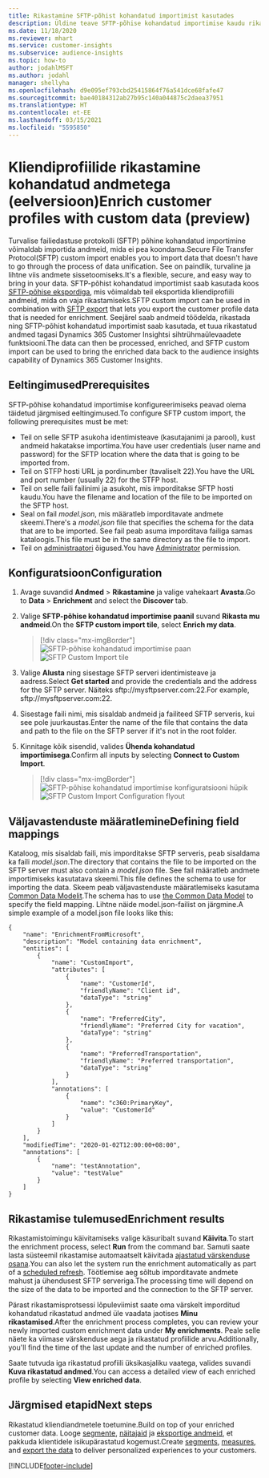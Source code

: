```yaml
---
title: Rikastamine SFTP-põhist kohandatud importimist kasutades
description: Üldine teave SFTP-põhise kohandatud importimise kaudu rikastamise kohta.
ms.date: 11/18/2020
ms.reviewer: mhart
ms.service: customer-insights
ms.subservice: audience-insights
ms.topic: how-to
author: jodahlMSFT
ms.author: jodahl
manager: shellyha
ms.openlocfilehash: d9e095ef793cbd25415864f76a541dce68fafe47
ms.sourcegitcommit: bae40184312ab27b95c140a044875c2daea37951
ms.translationtype: HT
ms.contentlocale: et-EE
ms.lasthandoff: 03/15/2021
ms.locfileid: "5595850"
---
```

# <a name="enrich-customer-profiles-with-custom-data-preview"></a><span data-ttu-id="3b724-103">Kliendiprofiilide rikastamine kohandatud andmetega (eelversioon)</span><span class="sxs-lookup"><span data-stu-id="3b724-103">Enrich customer profiles with custom data (preview)</span></span>

<span data-ttu-id="3b724-104">Turvalise failiedastuse protokolli (SFTP) põhine kohandatud importimine võimaldab importida andmeid, mida ei pea koondama.</span><span class="sxs-lookup"><span data-stu-id="3b724-104">Secure File Transfer Protocol(SFTP) custom import enables you to import data that doesn't have to go through the process of data unification.</span></span> <span data-ttu-id="3b724-105">See on paindlik, turvaline ja lihtne viis andmete sissetoomiseks.</span><span class="sxs-lookup"><span data-stu-id="3b724-105">It's a flexible, secure, and easy way to bring in your data.</span></span> <span data-ttu-id="3b724-106">SFTP-põhist kohandatud importimist saab kasutada koos [SFTP-põhise ekspordiga](export-sftp.md), mis võimaldab teil eksportida kliendiprofiili andmeid, mida on vaja rikastamiseks.</span><span class="sxs-lookup"><span data-stu-id="3b724-106">SFTP custom import can be used in combination with [SFTP export](export-sftp.md) that lets you export the customer profile data that is needed for enrichment.</span></span> <span data-ttu-id="3b724-107">Seejärel saab andmeid töödelda, rikastada ning SFTP-põhist kohandatud importimist saab kasutada, et tuua rikastatud andmed tagasi Dynamics 365 Customer Insightsi sihtrühmaülevaadete funktsiooni.</span><span class="sxs-lookup"><span data-stu-id="3b724-107">The data can then be processed, enriched, and SFTP custom import can be used to bring the enriched data back to the audience insights capability of Dynamics 365 Customer Insights.</span></span>

## <a name="prerequisites"></a><span data-ttu-id="3b724-108">Eeltingimused</span><span class="sxs-lookup"><span data-stu-id="3b724-108">Prerequisites</span></span>

<span data-ttu-id="3b724-109">SFTP-põhise kohandatud importimise konfigureerimiseks peavad olema täidetud järgmised eeltingimused.</span><span class="sxs-lookup"><span data-stu-id="3b724-109">To configure SFTP custom import, the following prerequisites must be met:</span></span>

- <span data-ttu-id="3b724-110">Teil on selle SFTP asukoha identimisteave (kasutajanimi ja parool), kust andmeid hakatakse importima.</span><span class="sxs-lookup"><span data-stu-id="3b724-110">You have user credentials (user name and password) for the SFTP location where the data that is going to be imported from.</span></span>
- <span data-ttu-id="3b724-111">Teil on STFP hosti URL ja pordinumber (tavaliselt 22).</span><span class="sxs-lookup"><span data-stu-id="3b724-111">You have the URL and port number (usually 22) for the STFP host.</span></span>
- <span data-ttu-id="3b724-112">Teil on selle faili failinimi ja asukoht, mis imporditakse SFTP hosti kaudu.</span><span class="sxs-lookup"><span data-stu-id="3b724-112">You have the filename and location of the file to be imported on the SFTP host.</span></span>
- <span data-ttu-id="3b724-113">Seal on fail *model.json*, mis määratleb imporditavate andmete skeemi.</span><span class="sxs-lookup"><span data-stu-id="3b724-113">There's a *model.json* file that specifies the schema for the data that are to be imported.</span></span> <span data-ttu-id="3b724-114">See fail peab asuma imporditava failiga samas kataloogis.</span><span class="sxs-lookup"><span data-stu-id="3b724-114">This file must be in the same directory as the file to import.</span></span>
- <span data-ttu-id="3b724-115">Teil on [administraatori](permissions.md#administrator) õigused.</span><span class="sxs-lookup"><span data-stu-id="3b724-115">You have [Administrator](permissions.md#administrator) permission.</span></span>

## <a name="configuration"></a><span data-ttu-id="3b724-116">Konfiguratsioon</span><span class="sxs-lookup"><span data-stu-id="3b724-116">Configuration</span></span>

1. <span data-ttu-id="3b724-117">Avage suvandid **Andmed** > **Rikastamine** ja valige vahekaart **Avasta**.</span><span class="sxs-lookup"><span data-stu-id="3b724-117">Go to **Data** > **Enrichment** and select the **Discover** tab.</span></span>

1. <span data-ttu-id="3b724-118">Valige **SFTP-põhise kohandatud importimise paanil** suvand **Rikasta mu andmeid**.</span><span class="sxs-lookup"><span data-stu-id="3b724-118">On the **SFTP custom import tile**, select **Enrich my data**.</span></span>

   > [!div class="mx-imgBorder"]
   > <span data-ttu-id="3b724-119">![SFTP-põhise kohandatud importimise paan](media/SFTP_Custom_Import_tile.png "SFTP-põhise kohandatud importimise paan")</span><span class="sxs-lookup"><span data-stu-id="3b724-119">![SFTP Custom Import tile](media/SFTP_Custom_Import_tile.png "SFTP Custom Import tile")</span></span>

1. <span data-ttu-id="3b724-120">Valige **Alusta** ning sisestage SFTP serveri identimisteave ja aadress.</span><span class="sxs-lookup"><span data-stu-id="3b724-120">Select **Get started** and provide the credentials and the address for the SFTP server.</span></span> <span data-ttu-id="3b724-121">Näiteks sftp://mysftpserver.com:22.</span><span class="sxs-lookup"><span data-stu-id="3b724-121">For example, sftp://mysftpserver.com:22.</span></span>

1. <span data-ttu-id="3b724-122">Sisestage faili nimi, mis sisaldab andmeid ja failiteed SFTP serveris, kui see pole juurkaustas.</span><span class="sxs-lookup"><span data-stu-id="3b724-122">Enter the name of the file that contains the data and path to the file on the SFTP server if it's not in the root folder.</span></span>

1. <span data-ttu-id="3b724-123">Kinnitage kõik sisendid, valides **Ühenda kohandatud importimisega**.</span><span class="sxs-lookup"><span data-stu-id="3b724-123">Confirm all inputs by selecting **Connect to Custom Import**.</span></span>

   > [!div class="mx-imgBorder"]
   > <span data-ttu-id="3b724-124">![SFTP-põhise kohandatud importimise konfiguratsiooni hüpik](media/SFTP_Custom_Import_Configuration_flyout.png "SFTP-põhise kohandatud importimise konfiguratsiooni hüpik")</span><span class="sxs-lookup"><span data-stu-id="3b724-124">![SFTP Custom Import Configuration flyout](media/SFTP_Custom_Import_Configuration_flyout.png "SFTP Custom Import Configuration flyout")</span></span>

## <a name="defining-field-mappings"></a><span data-ttu-id="3b724-125">Väljavastenduste määratlemine</span><span class="sxs-lookup"><span data-stu-id="3b724-125">Defining field mappings</span></span> 

<span data-ttu-id="3b724-126">Kataloog, mis sisaldab faili, mis imporditakse SFTP serveris, peab sisaldama ka faili *model.json*.</span><span class="sxs-lookup"><span data-stu-id="3b724-126">The directory that contains the file to be imported on the SFTP server must also contain a *model.json* file.</span></span> <span data-ttu-id="3b724-127">See fail määratleb andmete importimiseks kasutatava skeemi.</span><span class="sxs-lookup"><span data-stu-id="3b724-127">This file defines the schema to use for importing the data.</span></span> <span data-ttu-id="3b724-128">Skeem peab väljavastenduste määratlemiseks kasutama [Common Data Modelit](/common-data-model/).</span><span class="sxs-lookup"><span data-stu-id="3b724-128">The schema has to use [the Common Data Model](/common-data-model/) to specify the field mapping.</span></span> <span data-ttu-id="3b724-129">Lihtne näide model.json-failist on järgmine.</span><span class="sxs-lookup"><span data-stu-id="3b724-129">A simple example of a model.json file looks like this:</span></span>

```
{
    "name": "EnrichmentFromMicrosoft",
    "description": "Model containing data enrichment",
    "entities": [
        {
            "name": "CustomImport",
            "attributes": [
                {
                    "name": "CustomerId",
                    "friendlyName": "Client id",
                    "dataType": "string"
                },
                {
                    "name": "PreferredCity",
                    "friendlyName": "Preferred City for vacation",
                    "dataType": "string"
                },
                {
                    "name": "PreferredTransportation",
                    "friendlyName": "Preferred transportation",
                    "dataType": "string"
                }
            ],
            "annotations": [
                {
                    "name": "c360:PrimaryKey",
                    "value": "CustomerId"
                }
            ]
        }
    ],
    "modifiedTime": "2020-01-02T12:00:00+08:00",
    "annotations": [
        {
            "name": "testAnnotation",
            "value": "testValue"
        }
    ]
}
```

## <a name="enrichment-results"></a><span data-ttu-id="3b724-130">Rikastamise tulemused</span><span class="sxs-lookup"><span data-stu-id="3b724-130">Enrichment results</span></span>

<span data-ttu-id="3b724-131">Rikastamistoimingu käivitamiseks valige käsuribalt suvand **Käivita**.</span><span class="sxs-lookup"><span data-stu-id="3b724-131">To start the enrichment process, select **Run** from the command bar.</span></span> <span data-ttu-id="3b724-132">Samuti saate lasta süsteemil rikastamise automaatselt käivitada [ajastatud värskenduse osana](system.md#schedule-tab).</span><span class="sxs-lookup"><span data-stu-id="3b724-132">You can also let the system run the enrichment automatically as part of a [scheduled refresh](system.md#schedule-tab).</span></span> <span data-ttu-id="3b724-133">Töötlemise aeg sõltub imporditavate andmete mahust ja ühendusest SFTP serveriga.</span><span class="sxs-lookup"><span data-stu-id="3b724-133">The processing time will depend on the size of the data to be imported and the connection to the SFTP server.</span></span>

<span data-ttu-id="3b724-134">Pärast rikastamisprotsessi lõpuleviimist saate oma värskelt imporditud kohandatud rikastatud andmed üle vaadata jaotises **Minu rikastamised**.</span><span class="sxs-lookup"><span data-stu-id="3b724-134">After the enrichment process completes, you can review your newly imported custom enrichment data under **My enrichments**.</span></span> <span data-ttu-id="3b724-135">Peale selle näete ka viimase värskenduse aega ja rikastatud profiilide arvu.</span><span class="sxs-lookup"><span data-stu-id="3b724-135">Additionally, you'll find the time of the last update and the number of enriched profiles.</span></span>

<span data-ttu-id="3b724-136">Saate tutvuda iga rikastatud profiili üksikasjaliku vaatega, valides suvandi **Kuva rikastatud andmed**.</span><span class="sxs-lookup"><span data-stu-id="3b724-136">You can access a detailed view of each enriched profile by selecting **View enriched data**.</span></span>

## <a name="next-steps"></a><span data-ttu-id="3b724-137">Järgmised etapid</span><span class="sxs-lookup"><span data-stu-id="3b724-137">Next steps</span></span>

<span data-ttu-id="3b724-138">Rikastatud kliendiandmetele toetumine.</span><span class="sxs-lookup"><span data-stu-id="3b724-138">Build on top of your enriched customer data.</span></span> <span data-ttu-id="3b724-139">Looge [segmente](segments.md), [näitajaid](measures.md) ja [eksportige andmeid](export-destinations.md), et pakkuda klientidele isikupärastatud kogemust.</span><span class="sxs-lookup"><span data-stu-id="3b724-139">Create [segments](segments.md), [measures](measures.md), and [export the data](export-destinations.md) to deliver personalized experiences to your customers.</span></span>




[!INCLUDE[footer-include](../includes/footer-banner.md)]